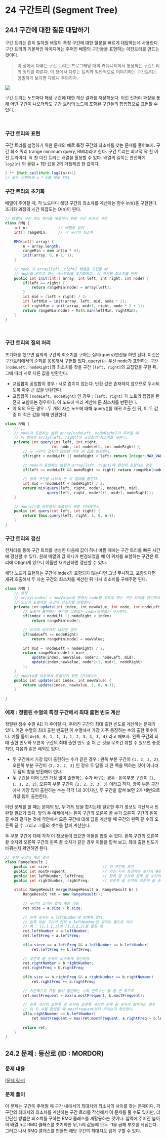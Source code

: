 # 24 구간트리 (Segment Tree)

## 24.1 구간에 대한 질문 대답하기

구간 트리는 흔히 일차원 배열의 특정 구간에 대한 질문을 빠르게 대답하는데 사용한다. 구간 트리의 기본적인 아이디어는 주어진 배열의 구간들을 표현하는 이진트리를 만드는 것이다. 

> 이 장에서 다루는 구간 트리는 프로그래밍 대회 커뮤니티에서 통용되는 구간트리의 정의를 따른다. 이 장에서 다루는 트리와 일반적으로 이야기하는 구간트리는 엄밀하게 보자면 다르니 주의하자.

![](./1.png)

구간 트리는 노드마다 해당 구간에 대한 계산 결과를 저장해둔다. 이런 전처리 과정을 통해 어떤 구간이 나오더라도 구간 트리의 노드에 포함된 구간들의 합집합으로 표현할 수 있다.

​        

### 구간 트리의 표현

구간 트리를 설명하기 위한 문제의 예로 특정 구간의 최소치를 찾는 문제를 풀어보자. 구간 최소 쿼리 (range minimum query, RMQ)라고 한다. 구간 트리는 비교적 꽉 찬 이진 트리이다. 꽉 찬 이진 트리는 배열을 활용할 수 있다. 배열의 길이는 안전하게 `log2(n)` 의 올림 + 1한 값을 2의 거듭제곱 한 값이다. 

```javascript
2 ** (Math.ceil(Math.log2(n))+1)
// 또는 간편하게 n * 4를 해도 된다.
```



### 구간 트리의 초기화

배열이 주어질 때, 각 노드마다 해당 구간의 최소치를 계산하는 함수 init()을 구현한다. 초기화 과정의 시간 복잡도는 O(n)이 된다.

```java
// 배열의 구간 최소 쿼리를 해결하기 위한 구간 트리의 구현
class RMQ {
    int n;	            // 배열의 길이
    int[] rangeMin;	    // 각 구간의 최소치
    
    RMQ(int[] array) {
        n = array.length;
		rangeMin = new int[n * 4];
        init(array, 0, n-1, 1);
    }
    
    // node 가 array[left..right] 배열을 표현할 때
    // node를 루트로 하는 서브트리를 초기화하고, 이 구간의 최소치를 반환
    public int init(int[] array, int left, int right, int node) {
        if(left == right) {
            return rangeMin[node] = array[left];
        }
        int mid = (left + right) / 2;
        int leftMin = init(array, left, mid, node * 2);
        int rightMin = init(array, mid+1, right, node * 2 + 1);
        return rangeMin[node] = Math.min(leftMin, rightMin);
    }
}
```

​    

### 구간 트리의 질의 처리

초기화를 했으면 임의의 구간의 최소치를 구하는 질의(query)연산을 하면 된다. 이것은 구간트리에서의 순회를 응용해서 구현할 있다. query()는 우선 node가 표현하는 구간 `[nodeLeft, nodeRight]`와 최소치를 찾을 구간 `[left, right]`의 교집합을 구한 뒤, 그에 따라 서로 다른 값을 반환한다.

- 교집합이 공집합이 경우 : 서로 겹치지 않는다. 반환 값은 존재하지 않으므로 무시되도록 아주 큰 값을 반환한다.
- 교집합이 `[nodeLeft, nodeRight]` 인 경우 : `[left, right]` 가 노트의 집합을 완전히 포함하는 경우이다. 이 노드에 미리 계산해 둔 최소치를 반환한다.
- 이 외의 모든 경우 : 두 개의 자손 노드에 대해 query()를 재귀 호출 한 뒤, 이 두 값 중 더 작은 값을 택해 반환한다.

```java
class RMQ {
    // ...
    // node가 표현하는 범위 array[nodeLeft..nodeRight]가 주어질 때
    // 이 범위와 array[left..right]의 교집합의 최소치를 구한다.
    private int query(int left, int right, 
                     int node, int nodeLeft, int nodeRight) {
        // 두 구간이 겹치지 않으면 아주 큰 값을 반환한다.
        if(right < nodeLeft || nodeRight < left) return Integer.MAX_VALUE;
        
        // node가 표현하는 범위가 array[left..right]에 완전히 포함되는 경우
        if(left <= nodeLeft && nodeRight <= right) return rangeMin[node];
        
        // 양쪽 구간을 나눠서 푼 뒤 결과를 합친다.
        int mid = (nodeLeft + nodeRight) / 2;
        return min(query(left, right, node*2, nodeLeft, mid),
                   query(left, right, node*2+1, mid+1, nodeRight));
    }
    
    // query()를 외부에서 호출하기 위한 인터페이스
    public int query(int left, int right) {
        return this.query(left, right, 1, 0, n-1);
    }
}
```



### 구간 트리의 갱신

전처리를 통해 구간 트리를 생성한 다음에 값이 하나 바뀔 때에는 구간 트리를 빠른 시간에 갱신할 수 있다. 원래 배열의 값 하나가 변경되었을 때 이 위치를 포함하는 구간은 트리에 O(lgn)개 있으니 이들만 재계산하면 갱신할 수 있다.

해당 노드가 표현하는 구간에 index가 포함되지 않는다면 그냥 무시하고, 포함되다면 재귀 호출해서 두 자손 구간의 최소치를 계산한 뒤 다시 최소치를 구해주면 된다.

```java
class RMQ {
    // 생략 ...
    // array[index] = newValue로 변경시 node를 루트로 하는 구간 트리를 갱신하고 
    // 노드가 표현하는 구간의 최소치를 반환한다.
    private int update(int index, int newValue, int node, int nodeLeft, int nodeRight) {
        // 노드가 표현하는 구간과 상관없는 index일때에는 무시한다.
        if(index < nodeLft || nodeRight < index) 
            return rangeMin[node];
        
        // 트리의 리프까지 내려온 경우
        if(nodeLeft == nodeRight)
            return rangeMin[node] = newValue;
        
        int mid = (nodeLeft + nodeRight) / 2;
        return rangeMin[node] = min(
        	update(index, newValue, node*2, nodeLeft, mid),
            update(index,newValue, node*2+1, mid+1, nodeRight)
        );
    }
    // update를 외부에서 호출하기 위한 인터페이스
    public int update(int index, int newValue) {
        return update(index, newValue, 1, 0, n-1);
    }
    
}
```



### 예제 : 정렬된 수열의 특정 구간에서 최대 출현 빈도 계산

정렬된 정수 수열 A\[\] 가 주어질 때, 주어진 구간의 최대 출현 빈도를 계산하는 문제가 있다. 어떤 수열의 최대 출현 빈도란 이 수열에서 가장 자주 등장하는 수의 출현 횟수이다. 예를 들어 `A={0, 0, 1, 1, 1, 1, 2, 3, 3, 3, 4}` 라고 해보자. 왼쪽 구간의 최대 출현 빈도와 오른쪽 구간의 최대 출현 빈도 중 더 큰 것을 무조건 취할 수 있으면 좋겠지만, 다음과 같은 예외도 있다.

- 두 구간에서 가장 많이 출현하는 수가 같은 경우 : 왼쪽 부분 구간이 `{1, 2, 2, 2}`, 오른쪽 부분 구간이 `{2, 2, 2, 3}` 인 경우 두 답중 더 큰 쪽을 택하는 것이 아니라 두 답의 합을 반환해야 한다.
- 두 구간을 이어 보면 가장 많이 출현하는 수가 바뀌는 경우 : 왼쪽부분 구간이 `{1, 1, 1, 2, 2}`, 오른쪽 부분 구간이 `{2, 2, 3, 3, 3}` 이라고 하자. 양쪽 부분 구간에서 가장 많이 출현하는 수는 각각 1과 3이지만, 두 구간을 합쳐 보면 2가 네번으로 가장 많이 출현한다.

이런 문제를 풀 때는 문제의 답, 두 개의 답을 합치는데 필요한 추가 정보도 계산해서 반환할 필요가 있다. 앞의 두 예제에서는 왼쪽 구간의 오른쪽 끝 수가 오른쪽 구간의 왼쪽 끝 수와 같다는 것에 착안해서 모든 구간에 대해 답을 계산할 때 구간의 왼쪽 끝 수와 오른쪽 끝 수 그리고 그들의 갯수를 함께 계산한다.

두 부분 구간에 대해 각각 이 정보들이 있으면 이들을 합칠 수 있다. 왼쪽 구간의 오른쪽 끝 숫자와 오른쪽 구간의 왼쪽 끝 숫자가 같은 경우 이들을 합쳐 보고, 최대 출현 빈도가 바뀌는지 확인하면 된다. 

```java
// 부분 구간의 계산 결과
class RangeResult {
	public int size;                        // 이 구간의 크기
    public int mostFrequent;                // 가장 자주 등장하는 숫자의 출현 횟수
    public int leftNumber, leftFreq;        // 왼쪽 끝 숫자와 왼쪽 끝 숫자의 출현 횟수
    public int rightNumber, rightFreq;      // 오른쪽 끝 숫자와 오른쪽 끝 숫자의 출현 횟수
       
    static RangeResult merge(RangeResult a, RangeResult b) {
        RangeResult ret = new RangeResult();
        
        // 구간의 크기는 쉽게 계산 가능
        ret.size = a.size + b.size;
        
        // 왼쪽 숫자는 a.leftNumber로 정해져 있다.
        // 왼쪽 부분 구간이 전부 a.leftNumber인 경우만 별도로 처리
        // 예 : [1,1,1,1]과 [1,2,2,2]를 합칠 때
        ret.leftNumber = a.leftNumber;
        ret.leftFreq = a.leftFreq;
        
        if(a.sieze == a.leftFreq && a.leftNumber == b.leftNumber)
            ret.leftFreq += b.leftFreq;
        
        // 오른쪽 끝 숫자도 비슷하게 계산하자.
        ret.rightNumber = b.rightNumber;
        ret.rightFreq = b.rightFreq;
        
        if(b.size == b.rightFreq && a.rightNumber == b.rightNumber)
            ret.rightFreq += a.rightFreq;
        
        // 기본적으로 가장 많이 출현하는 수의 빈도수는 둘 중 큰 쪽으로
        ret.mostFrequent = max(a.mostFrequent, b.mostFrequent);
        
        // 왼쪽 구간의 오른쪽 끝 숫자와 오른쪽 구간의 왼쪽 끝 숫자가 합쳐지는 경우
        // 이 두 수를 합쳤을 때 mostFrequent보다 커지는지 확인한다.
        if(a.rightNumber == b.leftNumber)
            ret.mostFrequent = max(ret.mostFrequent, a.rightFreq + b.leftFreq);
        
        return ret;
    }
}
```





## 24.2 문제 : 등산로 (ID : MORDOR)

### 문제 내용

[[문제 링크]](https://www.algospot.com/judge/problem/read/MORDOR)



### 문제 풀이

이 문제는 구간이 주어질 때 구간 내에서의 최대치와 최소치의 차이를 찾는 문제이다. 각 구간의 최대치와 최소치를 계산하는 구간 트리를 작성해서 이 문제를 풀 수도 있지만, 더 간단한 방법은 최소치를 구하는 RMQ 클래스를 재활용하는 것이다. 입력에 주어진 높이의 배열 h로 RMQ 클래스를 초기화한 뒤, h의 값들에 모두 -1을 곱해 부호를 뒤집는다. 그러고 나서 RMQ 클래스를 만들면 해당 구간의 최대치도 쉽게 구할 수 있다.

